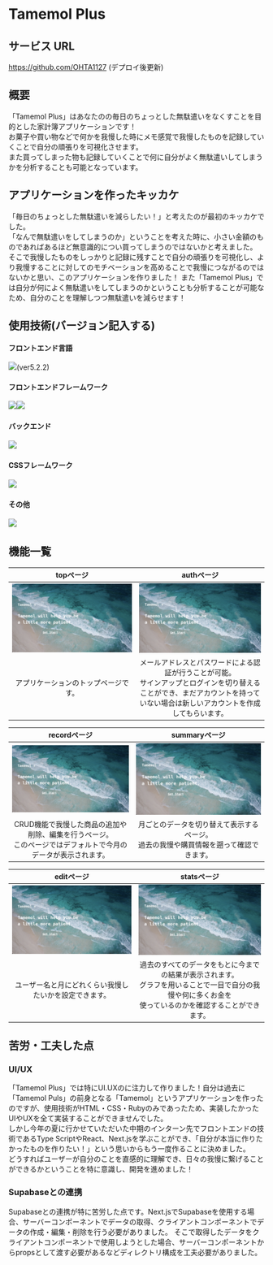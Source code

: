 # Tamemol Plus

## サービス URL

https://github.com/OHTA1127 (デプロイ後更新)

## 概要

「Tamemol Plus」はあなたのの毎日のちょっとした無駄遣いをなくすことを目的とした家計簿アプリケーションです！<br>
お菓子や買い物などで何かを我慢した時にメモ感覚で我慢したものを記録していくことで自分の頑張りを可視化させます。<br>
また買ってしまった物も記録していくことで何に自分がよく無駄遣いしてしまうかを分析することも可能となっています。

## アプリケーションを作ったキッカケ

「毎日のちょっとした無駄遣いを減らしたい！」と考えたのが最初のキッカケでした。<br>
「なんで無駄遣いをしてしまうのか」ということを考えた時に、小さい金額のものであればあるほど無意識的につい買ってしまうのではないかと考えました。<br>
そこで我慢したものをしっかりと記録に残すことで自分の頑張りを可視化し、より我慢することに対してのモチベーションを高めることで我慢につながるのではないかと思い、このアプリケーションを作りました！
また「Tamemol Plus」では自分が何によく無駄遣いをしてしまうのかということも分析することが可能なため、自分のことを理解しつつ無駄遣いを減らせます！

## 使用技術(バージョン記入する)

#### フロントエンド言語
<img src="https://img.shields.io/badge/-Typescript-000000.svg?logo=typescript&style=for-the-badge">(ver5.2.2)

#### フロントエンドフレームワーク
<img src="https://img.shields.io/badge/-React-000000.svg?logo=react&style=for-the-badge"><img src="https://img.shields.io/badge/-Next.js-000000.svg?logo=next.js&style=for-the-badge">

#### バックエンド
<img src="https://img.shields.io/badge/-Supabase-000000.svg?logo=supabase&style=for-the-badge">

#### CSSフレームワーク
<img src="https://img.shields.io/badge/-Chakraui-000000.svg?logo=chakra-ui&style=for-the-badge">

#### その他
<img src="https://img.shields.io/badge/-chart.js-000000.svg?logo=chart.js&style=for-the-badge">

## 機能一覧

| topページ | authページ |
| :---: | :---: |
| ![Topページ](top.jpg) | ![Topページ](top.jpg) |
| アプリケーションのトップページです。 | メールアドレスとパスワードによる認証が行うことが可能。<br>サインアップとログインを切り替えることができ、まだアカウントを持っていない場合は新しいアカウントを作成してもらいます。 |

| recordページ | summaryページ |
| :---: | :---: |
| ![Topページ](top.jpg) | ![Topページ](top.jpg) |
| CRUD機能で我慢した商品の追加や削除、編集を行うページ。<br>このページではデフォルトで今月のデータが表示されます。| 月ごとのデータを切り替えて表示するページ。<br>過去の我慢や購買情報を遡って確認できます。 |

| editページ | statsページ |
| :---: | :---: |
| ![Topページ](top.jpg) | ![Topページ](top.jpg) |
| ユーザー名と月にどれくらい我慢したいかを設定できます。 | 過去のすべてのデータをもとに今までの結果が表示されます。<br>グラフを用いることで一目で自分の我慢や何に多くお金を<br>使っているのかを確認することができます。|

## 苦労・工夫した点
### UI/UX
「Tamemol Plus」では特にUI.UXのに注力して作りました！自分は過去に「Tamemol Puls」の前身となる「Tamemol」というアプリケーションを作ったのですが、使用技術がHTML・CSS・Rubyのみであったため、実装したかったUIやUXを全て実装することができませんでした。<br>
しかし今年の夏に行かせていただいた中期のインターン先でフロントエンドの技術であるType ScriptやReact、Next.jsを学ぶことができ、「自分が本当に作りたかったものを作りたい！」という思いからもう一度作ることに決めました。<br>
どうすればユーザーが自分のことを直感的に理解でき、日々の我慢に繋げることができるかということを特に意識し、開発を進めました！

### Supabaseとの連携
Supabaseとの連携が特に苦労した点です。Next.jsでSupabaseを使用する場合、サーバーコンポーネントでデータの取得、クライアントコンポーネントでデータの作成・編集・削除を行う必要がありました。
そこで取得したデータをクライアントコンポーネントで使用しようとした場合、サーバーコンポーネントからpropsとして渡す必要があるなどディレクトリ構成を工夫必要がありました。




